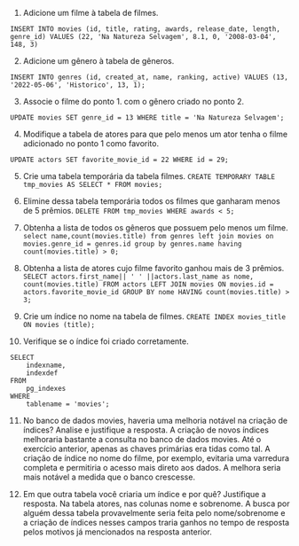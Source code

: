 1. Adicione um filme à tabela de filmes.
```
INSERT INTO movies (id, title, rating, awards, release_date, length, genre_id) VALUES (22, 'Na Natureza Selvagem', 8.1, 0, '2008-03-04', 148, 3)
```

2. Adicione um gênero à tabela de gêneros.
```
INSERT INTO genres (id, created_at, name, ranking, active) VALUES (13, '2022-05-06', 'Historico', 13, 1);
```

3. Associe o filme do ponto 1. com o gênero criado no ponto 2.
```
UPDATE movies SET genre_id = 13 WHERE title = 'Na Natureza Selvagem';
```

4. Modifique a tabela de atores para que pelo menos um ator tenha o filme adicionado
no ponto 1 como favorito.
```
UPDATE actors SET favorite_movie_id = 22 WHERE id = 29;
```

5. Crie uma tabela temporária da tabela filmes.
`CREATE TEMPORARY TABLE tmp_movies AS SELECT * FROM movies;`

6. Elimine dessa tabela temporária todos os filmes que ganharam menos de 5 prêmios.
`DELETE FROM tmp_movies WHERE awards < 5;`

7. Obtenha a lista de todos os gêneros que possuem pelo menos um filme.
`select name,count(movies.title) from genres left join movies on movies.genre_id = genres.id group by genres.name having count(movies.title) > 0;`

8. Obtenha a lista de atores cujo filme favorito ganhou mais de 3 prêmios.
`SELECT actors.first_name|| ' ' ||actors.last_name as nome, count(movies.title) FROM actors LEFT JOIN movies ON movies.id = actors.favorite_movie_id GROUP BY nome HAVING count(movies.title) > 3;`

9. Crie um índice no nome na tabela de filmes.
`CREATE INDEX movies_title ON movies (title);`

10. Verifique se o índice foi criado corretamente.
```
SELECT
    indexname,
    indexdef
FROM
    pg_indexes
WHERE
    tablename = 'movies';
```

11. No banco de dados movies, haveria uma melhoria notável na criação de índices?
Analise e justifique a resposta.
A criação de novos índices melhoraria bastante a consulta no banco de dados movies. Até o exercício anterior, apenas as chaves primárias era tidas como tal. A criação de índice no nome do filme, por exemplo, evitaria uma varredura completa e permitiria o acesso mais direto aos dados. A melhora seria mais notável a medida que o banco crescesse.


12. Em que outra tabela você criaria um índice e por quê? Justifique a resposta.
Na tabela atores, nas colunas nome e sobrenome. A busca por alguém dessa tabela provavelmente seria feita pelo nome/sobrenome e a criação de índices nesses campos traria ganhos no tempo de resposta pelos motivos já mencionados na resposta anterior.

